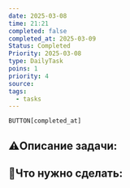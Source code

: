 ```yaml
---
date: 2025-03-08
time: 21:21
completed: false
completed_at: 2025-03-09
Status: Completed
Priority: 2025-03-08
type: DailyTask
poins: 1
priority: 4
source: 
tags:
  - tasks
---
```

`BUTTON[completed_at]`
## ⚠️Описание задачи:



## 📝Что нужно сделать:
